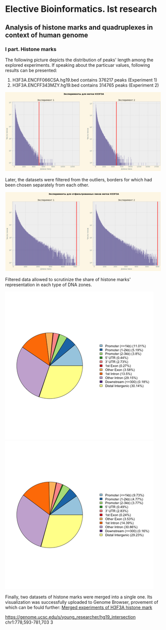 # Elective Bioinformatics. Ist research
## Analysis of histone marks and quadruplexes in context of human genome 

### I part. Histone marks

The following picture depicts the distribution of peaks' length among the explored experiments. If speaking about the particuar values, following results can be presented:
1. H3F3A.ENCFF066CSA.hg19.bed contains 376217 peaks (Experiment 1)
2. H3F3A.ENCFF343MZY.hg19.bed contains 314765 peaks (Experiment 2)

![Histogram of peaks' length](images/H3F3A_histogramPeaks.png?raw=True)

Later, the datasets were filtered from the outliers, borders for which had been chosen separately from each other. 

![Histogram of filtered peaks' length](images/H3F3A_peaksFiltered.png?raw=True)

Filtered data allowed to scrutinize the share of histone marks' representation in each type of DNA zones. 

![Pie 1](images/H3F3A.ENCFF066CSA.hg19.filtered.plotAnnoPie.png?raw=True) ![Pie 2](images/H3F3A.ENCFF343MZY.hg19.filtered.plotAnnoPie.png?raw=True)

Finally, two datasets of histone marks were merged into a single one. Its visualization was successfully uploaded to Genome Browser, provement of which can be fould further: [Merged experiments of H3F3A histone mark](https://genome.ucsc.edu/s/young_researcher/hg19_H3F3A)

https://genome.ucsc.edu/s/young_researcher/hg19_intersection
chr1:778,593-781,703 3
